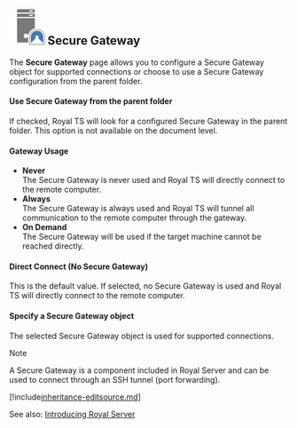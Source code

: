 ## ![](/r2022/images/RoyalTS/Application/SVG_PageSecureGateway_32.svg#img_header) Secure Gateway
The **Secure Gateway** page allows you to configure a Secure Gateway object for supported connections or choose to use a Secure Gateway configuration from the parent folder.

#### Use Secure Gateway from the parent folder
If checked, Royal TS will look for a configured Secure Gateway in the parent folder. This option is not available on the document level.

#### Gateway Usage
- **Never**    
  The Secure Gateway is never used and Royal TS will directly connect to the remote computer.
- **Always**  
  The Secure Gateway is always used and Royal TS will tunnel all communication to the remote computer through the gateway.
- **On Demand**  
  The Secure Gateway will be used if the target machine cannot be reached directly.

#### Direct Connect (No Secure Gateway)
This is the default value. If selected, no Secure Gateway is used and Royal TS will directly connect to the remote computer.

#### Specify a Secure Gateway object
The selected Secure Gateway object is used for supported connections.

> [!Note]
> A Secure Gateway is a component included in Royal Server and can be used to connect through an SSH tunnel (port forwarding).

[!include[inheritance-editsource.md](~/royalts/_shared/inheritance-editsource.md)]

See also: [Introducing Royal Server](xref:royalts_intro_royalserver)